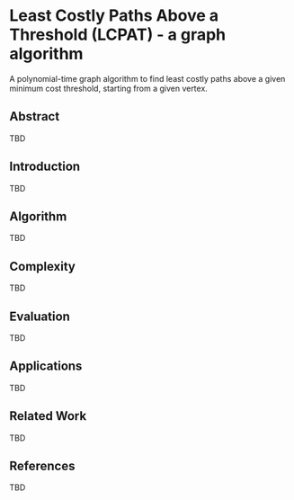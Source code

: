 # Least Costly Paths Above a Threshold (LCPAT) - a graph algorithm

A polynomial-time graph algorithm to find least costly paths above a given minimum cost threshold, starting from a given vertex.

## Abstract

TBD

## Introduction

TBD

## Algorithm

TBD

## Complexity

TBD

## Evaluation

TBD

## Applications

TBD

## Related Work

TBD

## References

TBD